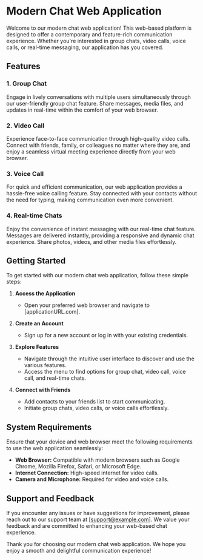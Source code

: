 # Modern Chat Web Application

Welcome to our modern chat web application! This web-based platform is designed to offer a contemporary and feature-rich communication experience. Whether you're interested in group chats, video calls, voice calls, or real-time messaging, our application has you covered.

## Features

### 1. Group Chat
Engage in lively conversations with multiple users simultaneously through our user-friendly group chat feature. Share messages, media files, and updates in real-time within the comfort of your web browser.

### 2. Video Call
Experience face-to-face communication through high-quality video calls. Connect with friends, family, or colleagues no matter where they are, and enjoy a seamless virtual meeting experience directly from your web browser.

### 3. Voice Call
For quick and efficient communication, our web application provides a hassle-free voice calling feature. Stay connected with your contacts without the need for typing, making communication even more convenient.

### 4. Real-time Chats
Enjoy the convenience of instant messaging with our real-time chat feature. Messages are delivered instantly, providing a responsive and dynamic chat experience. Share photos, videos, and other media files effortlessly.

## Getting Started

To get started with our modern chat web application, follow these simple steps:

1. **Access the Application**
   - Open your preferred web browser and navigate to [applicationURL.com].

2. **Create an Account**
   - Sign up for a new account or log in with your existing credentials.

3. **Explore Features**
   - Navigate through the intuitive user interface to discover and use the various features.
   - Access the menu to find options for group chat, video call, voice call, and real-time chats.

4. **Connect with Friends**
   - Add contacts to your friends list to start communicating.
   - Initiate group chats, video calls, or voice calls effortlessly.

## System Requirements

Ensure that your device and web browser meet the following requirements to use the web application seamlessly:

- **Web Browser:** Compatible with modern browsers such as Google Chrome, Mozilla Firefox, Safari, or Microsoft Edge.
- **Internet Connection:** High-speed internet for video calls.
- **Camera and Microphone:** Required for video and voice calls.

## Support and Feedback

If you encounter any issues or have suggestions for improvement, please reach out to our support team at [support@example.com]. We value your feedback and are committed to enhancing your web-based chat experience.

Thank you for choosing our modern chat web application. We hope you enjoy a smooth and delightful communication experience!